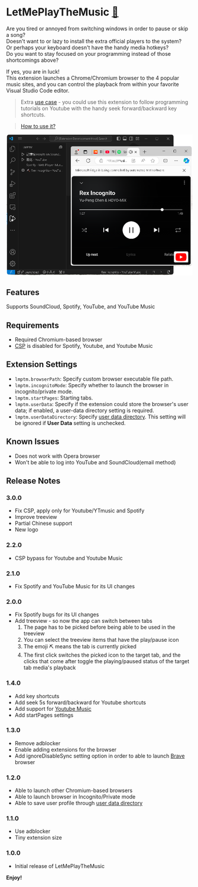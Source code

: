 # LetMePlayTheMusic [🔗](https://marketplace.visualstudio.com/items?itemName=lanly-dev.letmeplaythemusic)

Are you tired or annoyed from switching windows in order to pause or skip a song?\
Doesn't want to or lazy to install the extra official players to the system?\
Or perhaps your keyboard doesn't have the handy media hotkeys?\
Do you want to stay focused on your programming instead of those shortcomings above?

If yes, you are in luck!\
This extension launches a Chrome/Chromium browser to the 4 popular music sites, and you can control the playback from within your favorite Visual Studio Code editor.

>Extra [use case](https://github.com/lanly-dev/VSCode-LMPTM/issues/8#issuecomment-661796089) - you could use this extension to follow programming tutorials on Youtube with the handy seek forward/backward key shortcuts.

>[How to use it?](https://github.com/lanly-dev/VSCode-LMPTM/issues/1)

<img src='https://github.com/lanly-dev/VSCode-LMPTM/blob/ec3e09a684b8a23bd59fc7e9aece29c5dbe42f30/media/vscodeignore/capture3.0.0.png?raw=true' width='700'/>

## Features
Supports SoundCloud, Spotify, YouTube, and YouTube Music

## Requirements
- Required Chromium-based browser
- [CSP](https://developer.mozilla.org/en-US/docs/Web/HTTP/CSP) is disabled for Spotify, Youtube, and Youtube Music

## Extension Settings
* `lmptm.browserPath`: Specify custom browser executable file path.
* `lmptm.incognitoMode`: Specify whether to launch the browser in incognito/private mode.
* `lmptm.startPages`: Starting tabs.
* `lmptm.userData`: Specify if the extension could store the browser's user data; if enabled, a user-data directory setting is required.
* `lmptm.userDataDirectory`: Specify [user data directory](https://chromium.googlesource.com/chromium/src/+/master/docs/user_data_dir.md). This setting will be ignored if **User Data** setting is unchecked.

## Known Issues
- Does not work with Opera browser
- Won't be able to log into YouTube and SoundCloud(email method)

## Release Notes

### 3.0.0
- Fix CSP, apply only for Youtube/YTmusic and Spotify
- Improve treeview
- Partial Chinese support
- New logo

### 2.2.0
- CSP bypass for Youtube and Youtube Music

### 2.1.0
- Fix Spotify and YouTube Music for its UI changes

### 2.0.0
- Fix Spotify bugs for its UI changes
- Add treeview - so now the app can switch between tabs
  1. The page has to be picked before being able to be used in the treeview
  2. You can select the treeview items that have  the play/pause icon
  3. The emoji ⛏️ means the tab is currently picked
  4. The first click switches the picked icon to the target tab, and the clicks that come after toggle the playing/paused status of the target tab media's playback

### 1.4.0
- Add key shortcuts
- Add seek 5s forward/backward for Youtube shortcuts
- Add support for [Youtube Music](https://music.youtube.com/)
- Add startPages settings

### 1.3.0
- Remove adblocker
- Enable adding extensions for the browser
- Add ignoreDisableSync setting option in order to able to launch [Brave](https://brave.com) browser

### 1.2.0
- Able to launch other Chromium-based browsers
- Able to launch browser in Incognito/Private mode
- Able to save user profile through [user data directory](https://chromium.googlesource.com/chromium/src/+/master/docs/user_data_dir.md)

### 1.1.0
- Use adblocker
- Tiny extension size

### 1.0.0
- Initial release of LetMePlayTheMusic

**Enjoy!**
